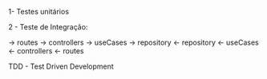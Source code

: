 
1- Testes unitários

2 - Teste de Integração:

-> routes -> controllers -> useCases -> repository
<- repository <- useCases <- controllers <- routes


TDD - Test Driven Development
